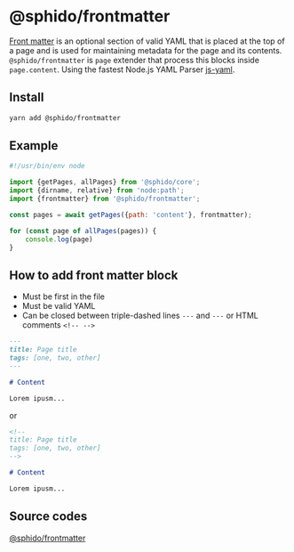 # @sphido/frontmatter

[Front matter](https://jekyllrb.com/docs/front-matter/) is an optional section of valid
YAML that is placed at the top of a page and is used for maintaining metadata for the
page and its contents. `@sphido/frontmatter` is `page` extender that process this
blocks inside `page.content`. Using the fastest Node.js YAML Parser [js-yaml](https://github.com/nodeca/js-yaml).

## Install

```bash
yarn add @sphido/frontmatter
```

## Example

```javascript
#!/usr/bin/env node

import {getPages, allPages} from '@sphido/core';
import {dirname, relative} from 'node:path';
import {frontmatter} from '@sphido/frontmatter';

const pages = await getPages({path: 'content'}, frontmatter);

for (const page of allPages(pages)) {
	console.log(page)
}
```

## How to add front matter block

* Must be first in the file
* Must be valid YAML
* Can be closed between triple-dashed lines `---` and `---` or HTML comments `<!-- -->`

```markdown
---
title: Page title
tags: [one, two, other]
---

# Content

Lorem ipusm...
```

or

```markdown
<!--
title: Page title
tags: [one, two, other]
-->

# Content

Lorem ipusm...
```

## Source codes

[@sphido/frontmatter](https://github.com/sphido/sphido/tree/main/packages/sphido-frontmatter)
